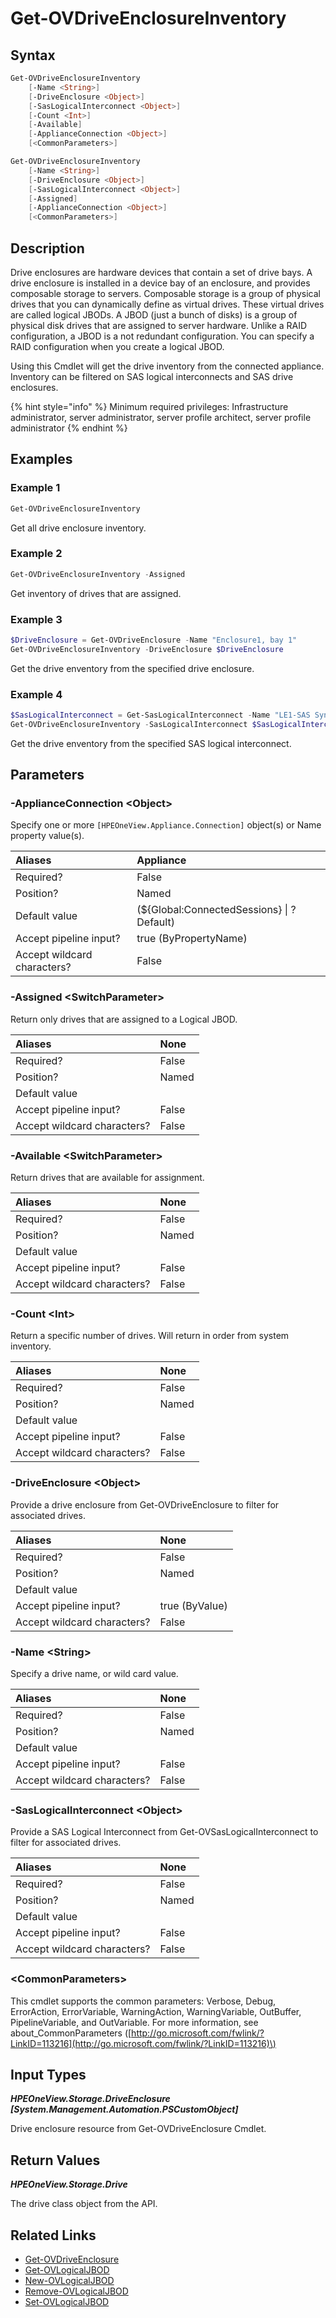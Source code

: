 ﻿---
description: Get the HPE Synergy D3940 drive enclosure inventory.
---

# Get-OVDriveEnclosureInventory

## Syntax

```powershell
Get-OVDriveEnclosureInventory
    [-Name <String>]
    [-DriveEnclosure <Object>]
    [-SasLogicalInterconnect <Object>]
    [-Count <Int>]
    [-Available]
    [-ApplianceConnection <Object>]
    [<CommonParameters>]
```

```powershell
Get-OVDriveEnclosureInventory
    [-Name <String>]
    [-DriveEnclosure <Object>]
    [-SasLogicalInterconnect <Object>]
    [-Assigned]
    [-ApplianceConnection <Object>]
    [<CommonParameters>]
```

## Description

Drive enclosures are hardware devices that contain a set of drive bays. A drive enclosure is installed in a device bay of an enclosure, and provides composable storage to servers. Composable storage is a group of physical drives that you can dynamically define as virtual drives. These virtual drives are called logical JBODs. A JBOD (just a bunch of disks) is a group of physical disk drives that are assigned to server hardware. Unlike a RAID configuration, a JBOD is a not redundant configuration. You can specify a RAID configuration when you create a logical JBOD.

Using this Cmdlet will get the drive inventory from the connected appliance.  Inventory can be filtered on SAS logical interconnects and SAS drive enclosures.

{% hint style="info" %}
Minimum required privileges: Infrastructure administrator, server administrator, server profile architect, server profile administrator
{% endhint %}

## Examples

###  Example 1 

```powershell
Get-OVDriveEnclosureInventory
```

Get all drive enclosure inventory.

###  Example 2 

```powershell
Get-OVDriveEnclosureInventory -Assigned
```

Get inventory of drives that are assigned.

###  Example 3 

```powershell
$DriveEnclosure = Get-OVDriveEnclosure -Name "Enclosure1, bay 1"
Get-OVDriveEnclosureInventory -DriveEnclosure $DriveEnclosure
```

Get the drive enventory from the specified drive enclosure.

###  Example 4 

```powershell
$SasLogicalInterconnect = Get-SasLogicalInterconnect -Name "LE1-SAS Synergy LIG-1"
Get-OVDriveEnclosureInventory -SasLogicalInterconnect $SasLogicalInterconnect -Available
```

Get the drive enventory from the specified SAS logical interconnect.

## Parameters

### -ApplianceConnection &lt;Object&gt;

Specify one or more `[HPEOneView.Appliance.Connection]` object(s) or Name property value(s).

| Aliases | Appliance |
| :--- | :--- |
| Required? | False |
| Position? | Named |
| Default value | (${Global:ConnectedSessions} &vert; ? Default) |
| Accept pipeline input? | true (ByPropertyName) |
| Accept wildcard characters? | False |

### -Assigned &lt;SwitchParameter&gt;

Return only drives that are assigned to a Logical JBOD.

| Aliases | None |
| :--- | :--- |
| Required? | False |
| Position? | Named |
| Default value |  |
| Accept pipeline input? | False |
| Accept wildcard characters? | False |

### -Available &lt;SwitchParameter&gt;

Return drives that are available for assignment.

| Aliases | None |
| :--- | :--- |
| Required? | False |
| Position? | Named |
| Default value |  |
| Accept pipeline input? | False |
| Accept wildcard characters? | False |

### -Count &lt;Int&gt;

Return a specific number of drives.  Will return in order from system inventory.

| Aliases | None |
| :--- | :--- |
| Required? | False |
| Position? | Named |
| Default value |  |
| Accept pipeline input? | False |
| Accept wildcard characters? | False |

### -DriveEnclosure &lt;Object&gt;

Provide a drive enclosure from Get-OVDriveEnclosure to filter for associated drives.

| Aliases | None |
| :--- | :--- |
| Required? | False |
| Position? | Named |
| Default value |  |
| Accept pipeline input? | true (ByValue) |
| Accept wildcard characters? | False |

### -Name &lt;String&gt;

Specify a drive name, or wild card value.

| Aliases | None |
| :--- | :--- |
| Required? | False |
| Position? | Named |
| Default value |  |
| Accept pipeline input? | False |
| Accept wildcard characters? | False |

### -SasLogicalInterconnect &lt;Object&gt;

Provide a SAS Logical Interconnect from Get-OVSasLogicalInterconnect to filter for associated drives.

| Aliases | None |
| :--- | :--- |
| Required? | False |
| Position? | Named |
| Default value |  |
| Accept pipeline input? | False |
| Accept wildcard characters? | False |

### &lt;CommonParameters&gt;

This cmdlet supports the common parameters: Verbose, Debug, ErrorAction, ErrorVariable, WarningAction, WarningVariable, OutBuffer, PipelineVariable, and OutVariable. For more information, see about\_CommonParameters \([http://go.microsoft.com/fwlink/?LinkID=113216](http://go.microsoft.com/fwlink/?LinkID=113216)\)

## Input Types

_**HPEOneView.Storage.DriveEnclosure [System.Management.Automation.PSCustomObject]**_

Drive enclosure resource from Get-OVDriveEnclosure Cmdlet.

## Return Values

_**HPEOneView.Storage.Drive**_

The drive class object from the API.

## Related Links

* [Get-OVDriveEnclosure](get-ovdriveenclosure.md)
* [Get-OVLogicalJBOD](get-ovlogicaljbod.md)
* [New-OVLogicalJBOD](new-ovlogicaljbod.md)
* [Remove-OVLogicalJBOD](remove-ovlogicaljbod.md)
* [Set-OVLogicalJBOD](set-ovlogicaljbod.md)
